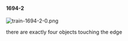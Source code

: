 #### 1694-2
![train-1694-2-0.png](https://github.com/lil-lab/nlvr/raw/master/nlvr/train/images/9/train-1694-2-0.png "train-1694-2-0.png")

there are exactly four objects touching the edge